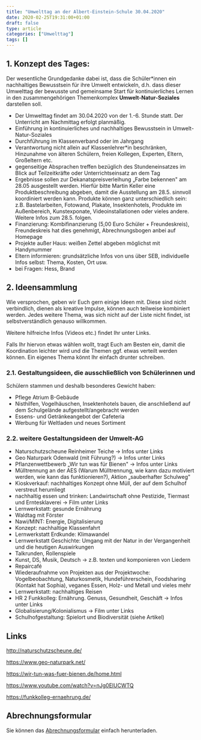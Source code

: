 ```yaml
---
title: "Umwelttag an der Albert-Einstein-Schule 30.04.2020"
date: 2020-02-25T19:31:00+01:00
draft: false
type: article
categories: ["Umwelttag"]
tags: []
---
```

## 1\. Konzept des Tages:

Der wesentliche Grundgedanke dabei ist, dass die Schüler\*innen ein
nachhaltiges Bewusstsein für ihre Umwelt entwickeln, d.h. dass dieser
Umwelttag der bewusste und gemeinsame Start für kontinuierliches Lernen
in den zusammengehörigen Themenkomplex **Umwelt-Natur-Soziales** darstellen soll.
<!--more-->
-   Der Umwelttag findet am 30.04.2020 von der 1.-6. Stunde statt. Der
    Unterricht am Nachmittag erfolgt planmäßig.
-   Einführung in kontinuierliches und nachhaltiges Bewusstsein in
    Umwelt-Natur-Soziales
-   Durchführung im Klassenverband oder im Jahrgang
-   Verantwortung nicht allein auf Klassenlehrer\*in beschränken,
    Hinzunahme von älteren Schülern, freien Kollegen, Experten, Eltern,
    Großeltern etc.
-   gegenseitige Absprachen treffen bezüglich des Stundeneinsatzes im
    Blick auf Teilzeitkräfte oder Unterrichtseinsatz an dem Tag
-   Ergebnisse sollen zur Dekanatspreisverleihung „Farbe bekennen" am
    28.05 ausgestellt werden. Hierfür bitte Martin Keller eine
    Produktbeschreibung abgeben, damit die Ausstellung am 28.5. sinnvoll
    koordiniert werden kann. Produkte können ganz unterschiedlich sein:
    z.B. Bastelarbeiten, Fotowand, Plakate, Insektenhotels, Produkte im
    Außenbereich, Kunstexponate, Videoinstallationen oder vieles andere.
    Weitere Infos zum 28.5. folgen.
-   Finanzierung: Kombifinanzierung (5,00 Euro Schüler + Freundeskreis),
    Freundeskreis hat dies genehmigt, Abrechnungsbogen anbei auf
    Homepage
-   Projekte außer Haus: weißen Zettel abgeben möglichst mit Handynummer
-   Eltern informieren: grundsätzliche Infos von uns über SEB,
    individuelle Infos selbst: Thema, Kosten, Ort usw.
-   bei Fragen: Hess, Brand

## 2\. Ideensammlung

Wie versprochen, geben wir Euch gern einige Ideen mit. Diese sind nicht
verbindlich, dienen als kreative Impulse, können auch teilweise
kombiniert werden. Jedes weitere Thema, was sich nicht auf der Liste
nicht findet, ist selbstverständlich genauso willkommen.

Weitere hilfreiche Infos (Videos etc.) findet Ihr unter Links.

Falls Ihr hiervon etwas wählen wollt, tragt Euch am Besten ein, damit
die Koordination leichter wird und die Themen ggf. etwas verteilt werden
können. Ein eigenes Thema könnt Ihr einfach drunter schreiben.

### 2.1. Gestaltungsideen, die ausschließlich von Schülerinnen und
Schülern stammen und deshalb besonderes Gewicht haben:

-   Pflege Atrium B-Gebäude
-   Nisthilfen, Vogelhäuschen, Insektenhotels bauen, die anschließend
    auf dem Schulgelände aufgestellt/angebracht werden
-   Essens- und Getränkeangebot der Cafeteria
-   Werbung für Weltladen und neues Sortiment

### 2.2. weitere Gestaltungsideen der Umwelt-AG

-   Naturschutzscheune Reinheimer Teiche → Infos unter Links
-   Geo Naturpark Odenwald (mit Führung?) → Infos unter Links
-   Pflanzenwettbewerb „Wir tun was für Bienen" → Infos unter Links
-   Mülltrennung an der AES (Warum Mülltrennung, wie kann dazu motiviert
    werden, wie kann das funktionieren?), Aktion „sauberhafter Schulweg"
-   Kioskverkauf: nachhaltiges Konzept ohne Müll, der auf dem Schulhof
    verstreut herumliegt
-   nachhaltig essen und trinken: Landwirtschaft ohne Pestizide,
    Tiermast und Erntesklaverei → Film unter Links
-   Lernwerkstatt: gesunde Ernährung
-   Waldtag mit Förster
-   Nawi/MINT: Energie, Digitalisierung
-   Konzept: nachhaltige Klassenfahrt
-   Lernwerkstatt Erdkunde: Klimawandel
-   Lernwerkstatt Geschichte: Umgang mit der Natur in der Vergangenheit
    und die heutigen Auswirkungen
-   Talkrunden, Rollenspiele
-   Kunst, DS, Musik, Deutsch → z.B. texten und komponieren von
    Liedern
-   Repaircafé
-   Wiederaufnahme von Projekten aus der Projektwoche: Vogelbeobachtung,
    Naturkosmetik, Hundeführerschein, Foodsharing (Kontakt hat Sophia),
    veganes Essen, Holz- und Metall und vieles mehr
-   Lernwerkstatt: nachhaltiges Reisen
-   HR 2 Funkkolleg: Ernährung. Genuss, Gesundheit, Geschäft → Infos
    unter Links
-   Globalisierung/Kolonialismus → Film unter Links
-   Schulhofgestaltung: Spielort und Biodiversität (siehe Artikel)

## Links

http://naturschutzscheune.de/

https://www.geo-naturpark.net/

https://wir-tun-was-fuer-bienen.de/home.html

https://www.youtube.com/watch?v=nJg0ElUCWTQ

https://funkkolleg-ernaehrung.de/

## Abrechnungsformular

Sie können das [Abrechnungsformular](Abrechnungsformular.pdf) einfach herunterladen.